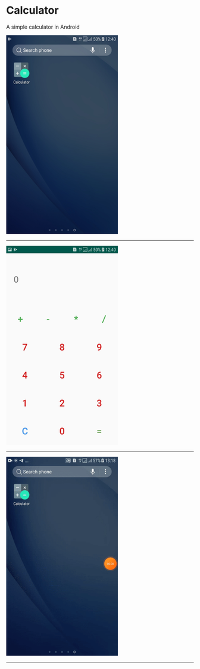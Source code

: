 # Calculator
A simple calculator in Android

<img src="https://github.com/talapparasat/Calculator/blob/master/screenshots/Screenshot_20200922-124041.jpg" width="300"/><hr/>
<img src="https://github.com/talapparasat/Calculator/blob/master/screenshots/Screenshot_20200922-124044.jpg" width="300"/><hr/>
<img src="https://github.com/talapparasat/Calculator/blob/master/screenshots/screen_record.gif" width="300"/><hr/>
